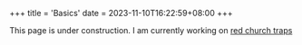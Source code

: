+++
title = 'Basics'
date = 2023-11-10T16:22:59+08:00
+++

This page is under construction.
I am currently working on 
<a href="/traps/redchurch/">red church traps</a>